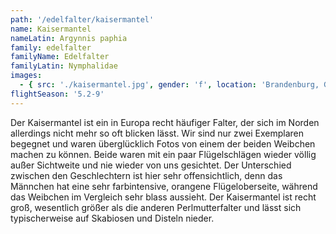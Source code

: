 ```yaml
---
path: '/edelfalter/kaisermantel'
name: Kaisermantel
nameLatin: Argynnis paphia
family: edelfalter
familyName: Edelfalter
familyLatin: Nymphalidae
images:
  - { src: './kaisermantel.jpg', gender: 'f', location: 'Brandenburg, Grünhof', author: Georg, date: '2016-07-31' }
flightSeason: '5.2-9'
---
```


Der Kaisermantel ist ein in Europa recht häufiger Falter, der sich im Norden allerdings nicht mehr so oft blicken lässt. Wir sind nur zwei Exemplaren begegnet und waren überglücklich Fotos von einem der beiden Weibchen machen zu können. Beide waren mit ein paar Flügelschlägen wieder völlig außer Sichtweite und nie wieder von uns gesichtet. Der Unterschied zwischen den Geschlechtern ist hier sehr offensichtlich, denn das Männchen hat eine sehr farbintensive, orangene Flügeloberseite, während das Weibchen im Vergleich sehr blass aussieht. Der Kaisermantel ist recht groß, wesentlich größer als die anderen Perlmutterfalter und lässt sich typischerweise auf Skabiosen und Disteln nieder.
